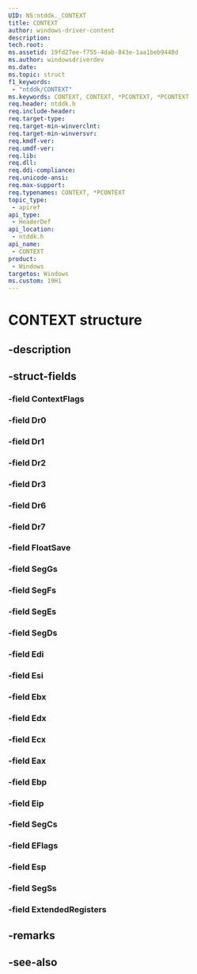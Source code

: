 ```yaml
---
UID: NS:ntddk._CONTEXT
title: CONTEXT
author: windows-driver-content
description: 
tech.root:
ms.assetid: 19fd27ee-f755-4dab-843e-1aa1beb9448d
ms.author: windowsdriverdev
ms.date: 
ms.topic: struct
f1_keywords:
 - "ntddk/CONTEXT"
ms.keywords: CONTEXT, CONTEXT, *PCONTEXT, *PCONTEXT
req.header: ntddk.h
req.include-header:
req.target-type:
req.target-min-winverclnt:
req.target-min-winversvr:
req.kmdf-ver:
req.umdf-ver:
req.lib:
req.dll:
req.ddi-compliance:
req.unicode-ansi:
req.max-support:
req.typenames: CONTEXT, *PCONTEXT
topic_type: 
 - apiref
api_type: 
 - HeaderDef
api_location: 
 - ntddk.h
api_name: 
 - CONTEXT
product: 
 - Windows
targetos: Windows
ms.custom: 19H1
---
```


# CONTEXT structure

## -description


## -struct-fields

### -field ContextFlags
 
### -field Dr0
 
### -field Dr1
 
### -field Dr2
 
### -field Dr3
 
### -field Dr6
 
### -field Dr7
 
### -field FloatSave
 
### -field SegGs
 
### -field SegFs
 
### -field SegEs
 
### -field SegDs
 
### -field Edi
 
### -field Esi
 
### -field Ebx
 
### -field Edx
 
### -field Ecx
 
### -field Eax
 
### -field Ebp
 
### -field Eip
 
### -field SegCs
 
### -field EFlags
 
### -field Esp
 
### -field SegSs
 
### -field ExtendedRegisters
 

## -remarks

## -see-also
